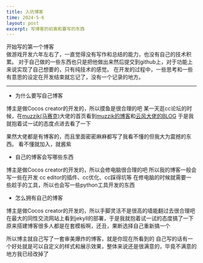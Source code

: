 ```yaml
---
title: 入坑博客
time: 2024-5-6
layout: post
excerpt: 写博客的初衷和要写的东西
---
```


<style>

</style>

<div class='blog-title'>开始写的第一个博客</div>

<div class='blog-head'>做游戏开发六年左右了，一直觉得没有写作和总结的能力，也没有自己的技术积累。
对于自己做的一些东西也只是把他做出来然后提交到github上，对于功能上来说实现了自己想要的，只有纯技术的感觉。
在开发的过程中，一些思考和一些有意思的设定在开发结束就忘记了，没有一个记录的地方。
</div>

---

- 为什么要写自己博客

<div class='info-track'>博主是做Cocos creator的开发的，所以摸鱼是很合理的吧
某一天逛cc论坛的时候，在<a target='_blank' href='https://forum.cocos.org/u/1226085293/summary'>muzzik(马赛克)</a>大佬的首页看到<a target='_blank' href='https://muzzik.gitee.io/'>muzzik的博客</a>和<a target='_blank' href='https://blog.codingnow.com/'>云风大佬的BLOG</a>
于是我就抱着试一试的态度点进去看了一下

果然大佬都是有博客的，而且里面密密麻麻都写了我看不懂的但我大为震撼的东西。
看不懂就加入，就酱紫
</div>

- 自己的博客会写哪些东西

<div class='info-track'>博主是做Cocos creator的开发的，所以会修电脑很合理的吧
所以我的博客一般会写一些在开发 cc editor的插件、cc优化、cc踩得坑等
在修电脑的时候就需要一些趁手的工具，所以也会写一些python工具开发的东西
</div>

- 怎么拥有自己的博客

<div class='info-track'>博主是做Cocos creator的开发的，所以手脚灵活不是很高的墙能翻过去很合理吧
在最大的同性交流网站上看到jekyll的部署，于是我就抱着试一试的态度搞了一下
原来搭建博客很多人都是在套模板啊，还丑，果断选择自己重新搞一个

所以博主就自己写了一套审美爆炸的博客，就是你现在所看到的
自己写的话有一个好处就是可以自定义的样式和展示效果，整体来说还是很满意的，毕竟不满意的地方我已经改掉了
</div>
